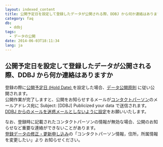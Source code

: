 ```yaml
---
layout: indexed_content
title: 公開予定日を設定して登録したデータが公開される際、DDBJ から何か連絡はありますか
category: faq
db:
  - ddbj
tags: 
  - データの公開
date: 2014-06-03T18:11:34
lang: ja
---
```


## 公開予定日を設定して登録したデータが公開される際、DDBJ から何か連絡はありますか

<p>登録の際に<a href="/ddbj/submission.html#holddate">公開予定日 (Hold Date) </a>を設定した場合、<a href="/data-release-policy.html">データ公開原則</a> に従い公開されます。<br>公開作業が完了しますと、公開をお知らせするメールが<a href="/ddbj/submission.html#contact">コンタクトパーソン</a>のメールアドレス宛に Subject: [DDBJ] Publicized your data で送信されます。<br><a href="/precautions.html">DDBJ からのメールを迷惑メールとしないように設定</a>をお願いいたします。</p>
<p>なお、登録時に記載されたコンタクトパーソンの情報が無効な場合、公開のお知らせなど重要な連絡ができないことがあります。<br><a href="/ddbj/updt-form.html">登録データの修正・更新申し込み</a>の「コンタクトパーソン情報，住所，所属情報を変更したい」より お知らせください。</p>
